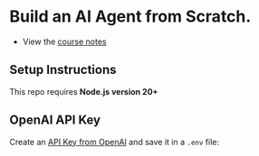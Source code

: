 # Build an AI Agent from Scratch.

- View the [course notes](https://clumsy-humor-894.notion.site/Agent-from-scratch-13554fed51a380749554c44aa8989406?pvs=4)

## Setup Instructions

This repo requires **Node.js version 20+**

## OpenAI API Key

Create an [API Key from OpenAI](https://platform.openai.com/settings/organization/api-keys) and save it in a `.env` file:

